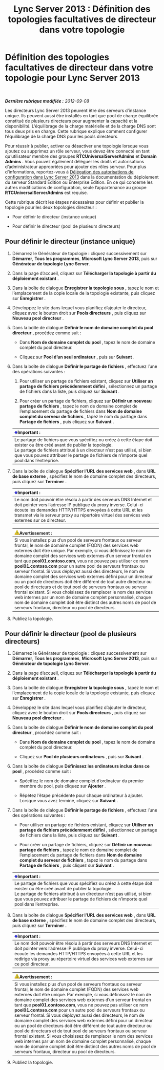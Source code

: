 ﻿---
title: 'Lync Server 2013 : Définition des topologies facultatives de directeur dans votre topologie'
TOCTitle: Définition des topologies facultatives de directeur dans votre topologie
ms:assetid: 8e9a659d-23b0-401d-b296-59c7df414d49
ms:mtpsurl: https://technet.microsoft.com/fr-fr/library/Gg398717(v=OCS.15)
ms:contentKeyID: 49298034
ms.date: 05/20/2016
mtps_version: v=OCS.15
ms.translationtype: HT
---

# Définition des topologies facultatives de directeur dans votre topologie pour Lync Server 2013

 

_**Dernière rubrique modifiée :** 2012-09-08_

Les directeurs Lync Server 2013 peuvent être des serveurs d’instance unique. Ils peuvent aussi être installés en tant que pool de charge équilibrée constitué de plusieurs directeurs pour augmenter la capacité et la disponibilité. L’équilibrage de la charge matérielle et de la charge DNS sont tous deux pris en charge. Cette rubrique explique comment configurer l’équilibrage de la charge DNS pour les pools directeurs.

Pour réussir à publier, activer ou désactiver une topologie lorsque vous ajoutez ou supprimez un rôle serveur, vous devez être connecté en tant qu’utilisateur membre des groupes **RTCUniversalServerAdmins** et **Domain Admins** . Vous pouvez également déléguer les droits et autorisations d’administrateur appropriées pour ajouter des rôles serveur. Pour plus d’informations, reportez-vous à [Délégation des autorisations de configuration dans Lync Server 2013](lync-server-2013-delegate-setup-permissions.md) dans la documentation du déploiement du serveur Standard Edition ou Enterprise Edition. En ce qui concerne les autres modifications de configuration, seule l’appartenance au groupe **RTCUniversalServerAdmins** est requise.

Cette rubrique décrit les étapes nécessaires pour définir et publier la topologie pour les deux topologies directeur :

  - Pour définir le directeur (instance unique)

  - Pour définir le directeur (pool de plusieurs directeurs)

## Pour définir le directeur (instance unique)

1.  Démarrez le Générateur de topologie : cliquez successivement sur **Démarrer**, **Tous les programmes**, **Microsoft Lync Server 2013**, puis sur **Générateur de topologie Lync Server**.

2.  Dans la page d’accueil, cliquez sur **Télécharger la topologie à partir du déploiement existant** .

3.  Dans la boîte de dialogue **Enregistrer la topologie sous** , tapez le nom et l’emplacement de la copie locale de la topologie existante, puis cliquez sur **Enregistrer** .

4.  Développez le site dans lequel vous planifiez d’ajouter le directeur, cliquez avec le bouton droit sur **Pools directeurs** , puis cliquez sur **Nouveau pool directeur** .

5.  Dans la boîte de dialogue **Définir le nom de domaine complet du pool directeur** , procédez comme suit :
    
      - Dans **Nom de domaine complet du pool** , tapez le nom de domaine complet du pool directeur.
    
      - Cliquez sur **Pool d’un seul ordinateur** , puis sur **Suivant** .

6.  Dans la boîte de dialogue **Définir le partage de fichiers** , effectuez l’une des opérations suivantes :
    
    1.  Pour utiliser un partage de fichiers existant, cliquez sur **Utiliser un partage de fichiers précédemment défini** , sélectionnez un partage de fichiers dans la liste, puis cliquez sur **Suivant** .
    
    2.  Pour créer un partage de fichiers, cliquez sur **Définir un nouveau partage de fichiers** , tapez le nom de domaine complet de l’emplacement du partage de fichiers dans **Nom de domaine complet du serveur de fichiers** , tapez le nom du partage dans **Partage de fichiers** , puis cliquez sur **Suivant** .
    
    <table>
    <thead>
    <tr class="header">
    <th><img src="images/Gg425917.important(OCS.15).gif" title="important" alt="important" />Important :</th>
    </tr>
    </thead>
    <tbody>
    <tr class="odd">
    <td>Le partage de fichiers que vous spécifiez ou créez à cette étape doit exister ou être créé avant de publier la topologie.<br />
    Le partage de fichiers attribué à un directeur n’est pas utilisé, si bien que vous pouvez attribuer le partage de fichiers de n’importe quel pool dans l’entreprise.</td>
    </tr>
    </tbody>
    </table>


7.  Dans la boîte de dialogue **Spécifier l’URL des services web** , dans **URL de base externe** , spécifiez le nom de domaine complet des directeurs, puis cliquez sur **Terminer** .
    
    <table>
    <thead>
    <tr class="header">
    <th><img src="images/Gg425917.important(OCS.15).gif" title="important" alt="important" />Important :</th>
    </tr>
    </thead>
    <tbody>
    <tr class="odd">
    <td>Le nom doit pouvoir être résolu à partir des serveurs DNS Internet et doit pointer vers l’adresse IP publique du proxy inverse. Celui-ci écoute les demandes HTTP/HTTPS envoyées à cette URL et les transmet via le serveur proxy au répertoire virtuel des services web externes sur ce directeur.</td>
    </tr>
    </tbody>
    </table>
    
    <table>
    <thead>
    <tr class="header">
    <th><img src="images/Gg412910.warning(OCS.15).gif" title="warning" alt="warning" />Avertissement :</th>
    </tr>
    </thead>
    <tbody>
    <tr class="odd">
    <td>Si vous installez plus d’un pool de serveurs frontaux ou serveur frontal, le nom de domaine complet (FQDN) des services web externes doit être unique. Par exemple, si vous définissez le nom de domaine complet des services web externes d’un serveur frontal en tant que <strong>pool01.contoso.com</strong>, vous ne pouvez pas utiliser ce nom <strong>pool01.contoso.com</strong> pour un autre pool de serveurs frontaux ou serveur frontal. Si vous déployez aussi des directeurs, le nom de domaine complet des services web externes défini pour un directeur ou un pool de directeurs doit être différent de tout autre directeur ou pool de directeurs et de tout pool de serveurs frontaux ou serveur frontal existant. Si vous choisissez de remplacer le nom des services web internes par un nom de domaine complet personnalisé, chaque nom de domaine complet doit être distinct des autres noms de pool de serveurs frontaux, directeur ou pool de directeurs.</td>
    </tr>
    </tbody>
    </table>


8.  Publiez la topologie.

## Pour définir le directeur (pool de plusieurs directeurs)

1.  Démarrez le Générateur de topologie : cliquez successivement sur **Démarrer**, **Tous les programmes**, **Microsoft Lync Server 2013**, puis sur **Générateur de topologie Lync Server**.

2.  Dans la page d’accueil, cliquez sur **Télécharger la topologie à partir du déploiement existant** .

3.  Dans la boîte de dialogue **Enregistrer la topologie sous** , tapez le nom et l’emplacement de la copie locale de la topologie existante, puis cliquez sur **Enregistrer** .

4.  Développez le site dans lequel vous planifiez d’ajouter le directeur, cliquez avec le bouton droit sur **Pools directeurs** , puis cliquez sur **Nouveau pool directeur** .

5.  Dans la boîte de dialogue **Définir le nom de domaine complet du pool directeur** , procédez comme suit :
    
      - Dans **Nom de domaine complet du pool** , tapez le nom de domaine complet du pool directeur.
    
      - Cliquez sur **Pool de plusieurs ordinateurs** , puis sur **Suivant** .

6.  Dans la boîte de dialogue **Définissez les ordinateurs inclus dans ce pool** , procédez comme suit :
    
      - Spécifiez le nom de domaine complet d’ordinateur du premier membre du pool, puis cliquez sur **Ajouter** .
    
      - Répétez l’étape précédente pour chaque ordinateur à ajouter. Lorsque vous avez terminé, cliquez sur **Suivant** .

7.  Dans la boîte de dialogue **Définir le partage de fichiers** , effectuez l’une des opérations suivantes :
    
      - Pour utiliser un partage de fichiers existant, cliquez sur **Utiliser un partage de fichiers précédemment défini** , sélectionnez un partage de fichiers dans la liste, puis cliquez sur **Suivant** .
    
      - Pour créer un partage de fichiers, cliquez sur **Définir un nouveau partage de fichiers** , tapez le nom de domaine complet de l’emplacement du partage de fichiers dans **Nom de domaine complet du serveur de fichiers** , tapez le nom du partage dans **Partage de fichiers** , puis cliquez sur **Suivant** .
    
    <table>
    <thead>
    <tr class="header">
    <th><img src="images/Gg425917.important(OCS.15).gif" title="important" alt="important" />Important :</th>
    </tr>
    </thead>
    <tbody>
    <tr class="odd">
    <td>Le partage de fichiers que vous spécifiez ou créez à cette étape doit exister ou être créé avant de publier la topologie.<br />
    Le partage de fichiers attribué à un directeur n’est pas utilisé, si bien que vous pouvez attribuer le partage de fichiers de n’importe quel pool dans l’entreprise.</td>
    </tr>
    </tbody>
    </table>


8.  Dans la boîte de dialogue **Spécifier l’URL des services web** , dans **URL de base externe** , spécifiez le nom de domaine complet des directeurs, puis cliquez sur **Terminer** .
    
    <table>
    <thead>
    <tr class="header">
    <th><img src="images/Gg425917.important(OCS.15).gif" title="important" alt="important" />Important :</th>
    </tr>
    </thead>
    <tbody>
    <tr class="odd">
    <td>Le nom doit pouvoir être résolu à partir des serveurs DNS Internet et doit pointer vers l’adresse IP publique du proxy inverse. Celui-ci écoute les demandes HTTP/HTTPS envoyées à cette URL et les redirige via proxy au répertoire virtuel des services web externes sur ce pool directeur.</td>
    </tr>
    </tbody>
    </table>
    
    <table>
    <thead>
    <tr class="header">
    <th><img src="images/Gg412910.warning(OCS.15).gif" title="warning" alt="warning" />Avertissement :</th>
    </tr>
    </thead>
    <tbody>
    <tr class="odd">
    <td>Si vous installez plus d’un pool de serveurs frontaux ou serveur frontal, le nom de domaine complet (FQDN) des services web externes doit être unique. Par exemple, si vous définissez le nom de domaine complet des services web externes d’un serveur frontal en tant que <strong>pool01.contoso.com</strong>, vous ne pouvez pas utiliser ce nom <strong>pool01.contoso.com</strong> pour un autre pool de serveurs frontaux ou serveur frontal. Si vous déployez aussi des directeurs, le nom de domaine complet des services web externes défini pour un directeur ou un pool de directeurs doit être différent de tout autre directeur ou pool de directeurs et de tout pool de serveurs frontaux ou serveur frontal existant. Si vous choisissez de remplacer le nom des services web internes par un nom de domaine complet personnalisé, chaque nom de domaine complet doit être distinct des autres noms de pool de serveurs frontaux, directeur ou pool de directeurs.</td>
    </tr>
    </tbody>
    </table>


9.  Publiez la topologie.

